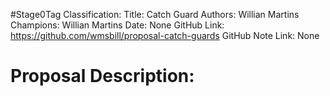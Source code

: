 #Stage0Tag
Classification:
Title: Catch Guard
Authors: Willian Martins
Champions: Willian Martins
Date: None
GitHub Link: https://github.com/wmsbill/proposal-catch-guards
GitHub Note Link: None

# Proposal Description:
